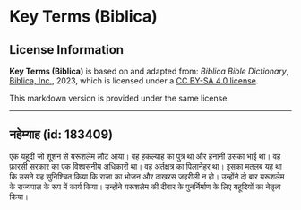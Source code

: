 # Key Terms (Biblica)

## License Information

**Key Terms (Biblica)** is based on and adapted from: _Biblica Bible Dictionary_, [Biblica, Inc.](https://www.biblica.com/), 2023, which is licensed under a [CC BY-SA 4.0 license](https://creativecommons.org/licenses/by-sa/4.0/legalcode.en).

This markdown version is provided under the same license.



--------------------------------

## नहेम्याह (id: 183409)

एक यहूदी जो शूशन से यरूशलेम लौट आया। वह हकल्याह का पुत्र था और हनानी उसका भाई था। वह फ़ारसी सरकार का एक विश्वसनीय अधिकारी था। वह अर्तक्षत्र का पिलानेहर था। इसका मतलब यह था कि उसने यह सुनिश्चित किया कि राजा का भोजन और दाखरस जहरीली न हो। उन्होंने दो बार यरूशलेम के राज्यपाल के रूप में कार्य किया। उन्होंने यरूशलेम की दीवार के पुनर्निर्माण के लिए यहूदियों का नेतृत्व किया।


